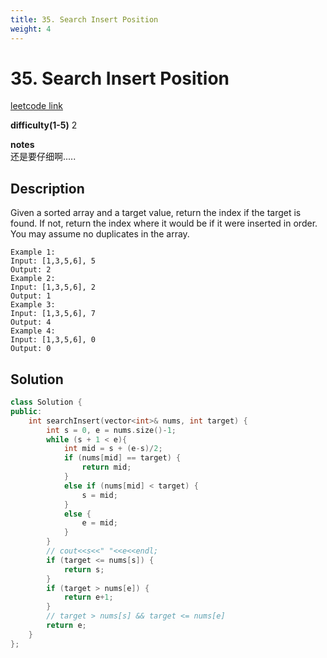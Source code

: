 ```yaml
---
title: 35. Search Insert Position
weight: 4
---
```

# 35. Search Insert Position
[leetcode link](https://leetcode.com/problems/search-insert-position/)

**difficulty(1-5)** 
2

**notes**   
还是要仔细啊.....

## Description
Given a sorted array and a target value, return the index if the target is found. If not, return the index where it would be if it were inserted in order.
You may assume no duplicates in the array.
```
Example 1:
Input: [1,3,5,6], 5
Output: 2
Example 2:
Input: [1,3,5,6], 2
Output: 1
Example 3:
Input: [1,3,5,6], 7
Output: 4
Example 4:
Input: [1,3,5,6], 0
Output: 0
```

## Solution
```c++
class Solution {
public:
    int searchInsert(vector<int>& nums, int target) {
        int s = 0, e = nums.size()-1;
        while (s + 1 < e){
            int mid = s + (e-s)/2;
            if (nums[mid] == target) {
                return mid;
            }
            else if (nums[mid] < target) {
                s = mid;
            }
            else {
                e = mid;
            }
        }
        // cout<<s<<" "<<e<<endl;
        if (target <= nums[s]) {
            return s;
        }
        if (target > nums[e]) {
            return e+1;
        }
        // target > nums[s] && target <= nums[e]
        return e;
    }
};
```
